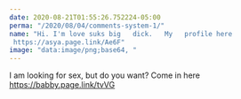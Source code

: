 ```yaml
---
date: 2020-08-21T01:55:26.752224-05:00
perma: "/2020/08/04/comments-system-1/"
name: "Hi. I'm love suks big   dick.   My   profile here
 https://asya.page.link/Ae6F"
image: "data:image/png;base64, "
---
```


I   am   looking  for  sex, but do  you want?  Come in here
 https://babby.page.link/tvVG

